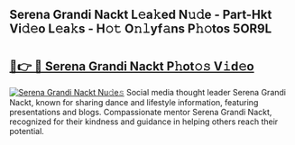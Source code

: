 ## Serena Grandi Nackt L𝚎a𝚔ed N𝚞𝚍e - Part-Hkt Vi𝚍𝚎o L𝚎a𝚔s - H𝚘𝚝 O𝚗𝚕yf𝚊ns P𝚑𝚘tos 5OR9L

# <h2><a href="http://kfd8g6t.oniu.top/?m=Serena+Grandi+Nackt">🔗👉 🔴 Serena Grandi Nackt P𝚑ot𝚘𝚜 V𝚒d𝚎o</a></h2>

[![Serena Grandi Nackt Nu𝚍e𝚜](https://i.imgur.com/0qMVB7G.gif)](http://kfd8g6t.oniu.top/?m=Serena+Grandi+Nackt)
Social media thought leader Serena Grandi Nackt, known for sharing dance and lifestyle information, featuring presentations and blogs. Compassionate mentor Serena Grandi Nackt, recognized for their kindness and guidance in helping others reach their potential.  
